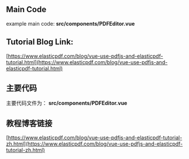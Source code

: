 ## Main Code     
example main code: **src/components/PDFEditor.vue**            

## Tutorial Blog Link:           
[https://www.elasticpdf.com/blog/vue-use-pdfjs-and-elasticpdf-tutorial.html](https://www.elasticpdf.com/blog/vue-use-pdfjs-and-elasticpdf-tutorial.html)      

## 主要代码                   
主要代码文件为： **src/components/PDFEditor.vue**   


## 教程博客链接
[https://www.elasticpdf.com/blog/vue-use-pdfjs-and-elasticpdf-tutorial-zh.html](https://www.elasticpdf.com/blog/vue-use-pdfjs-and-elasticpdf-tutorial-zh.html)
